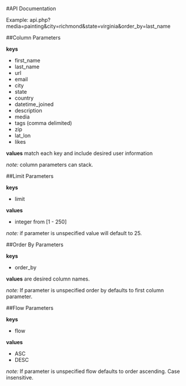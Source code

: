 #API Documentation

Example: api.php?media=painting&city=richmond&state=virginia&order\_by=last\_name


##Column Parameters

__keys__

+ first_name
+ last_name
+ url
+ email
+ city
+ state
+ country	
+ datetime_joined
+ description
+ media
+ tags (comma delimited)
+ zip
+ lat_lon
+ likes

__values__ match each key and include desired user information

_note:_ column parameters can stack.

##Limit Parameters

__keys__

+ limit

__values__

+ integer from [1 - 250]

_note:_ if parameter is unspecified value will default to 25.

##Order By Parameters

__keys__

+ order_by

__values__ are desired column names. 

_note:_ If parameter is unspecified order by defaults to first column parameter.

##Flow Parameters

__keys__

+ flow

__values__

+ ASC
+ DESC

_note:_ If parameter is unspecified flow defaults to order ascending. Case insensitive.
